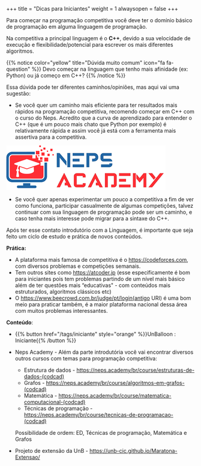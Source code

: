 +++
title = "Dicas para Iniciantes"
weight = 1
alwaysopen = false
+++

Para começar na programação competitiva você deve ter o domínio básico de programação em alguma linguagem de programação.

Na competitiva a principal linguagem é o **C++**, devido a sua velocidade de execução e flexibilidade/potencial para escrever os mais diferentes algoritmos.

{{% notice color="yellow" title="Dúvida muito comum" icon="fa fa-question" %}}
Devo começar na linguagem que tenho mais afinidade (ex: Python) ou já começo em C++?
{{% /notice %}}

Essa dúvida pode ter diferentes caminhos/opiniões, mas aqui vai uma sugestão:

- Se você quer um caminho mais eficiente para ter resultados mais rápidos na programação competitiva, recomendo começar em C++ com o curso do Neps. Acredito que a curva de aprendizado para entender o C++ (que é um pouco mais chato que Python por exemplo) é relativamente rápida e assim você já está com a ferramenta mais assertiva para a competitiva.

[![NEPS](/images/neps.png)](https://neps.academy/br/course/programacao-basica-(codcad))

- Se você quer apenas experimentar um pouco a competitiva a fim de ver como funciona, participar casualmente de algumas competições, talvez continuar com sua linguagem de programação pode ser um caminho, e caso tenha mais interesse pode migrar para a sintaxe do C++. 

Após ter esse contato introdutório com a Linguagem, é importante que seja feito um ciclo de estudo e prática de novos conteúdos.

**Prática:**

- A plataforma mais famosa de competitiva é o https://codeforces.com, com diversos problemas e competições semanais.
- Tem outros sites como https://atcoder.jp (esse especificamente é bom para iniciantes pois tem problemas partindo de um nível mais básico além de ter questões mais “educativas" - com conteúdos mais estruturados, algoritmos clássicos etc)
- O https://www.beecrowd.com.br/judge/pt/login(antigo URI) é uma bom meio para praticar também, é a maior plataforma nacional dessa área com muitos problemas interessantes.

**Conteúdo**:
- {{% button href="/tags/iniciante" style="orange" %}}UnBalloon : Iniciante{{% /button %}}
- Neps Academy - Além da parte introdutória você vai encontrar diversos outros cursos com temas para programação competitiva:
    - Estrutura de dados - https://neps.academy/br/course/estruturas-de-dados-(codcad)
    - Grafos - https://neps.academy/br/course/algoritmos-em-grafos-(codcad)
    - Matemática - https://neps.academy/br/course/matematica-computacional-(codcad)
    - Técnicas de programação -  https://neps.academy/br/course/tecnicas-de-programacao-(codcad)
    
    Possibilidade de ordem: ED, Técnicas de programação, Matemática e Grafos
- Projeto de extensão da UnB - https://unb-cic.github.io/Maratona-Extensao/
